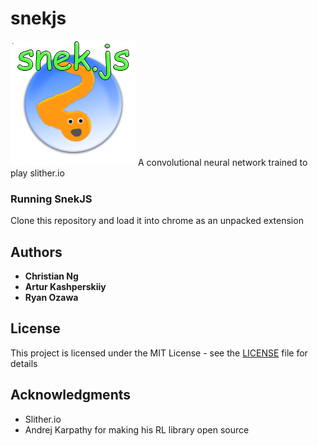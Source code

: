 # snekjs
![alt tag](https://raw.githubusercontent.com/laserbear/snekjs/master/icon.png)
A convolutional neural network trained to play slither.io

### Running SnekJS
Clone this repository and load it into chrome as an unpacked extension

## Authors

* **Christian Ng** 
* **Artur Kashperskiiy**
* **Ryan Ozawa**
## License

This project is licensed under the MIT License - see the [LICENSE](LICENSE) file for details

## Acknowledgments

* Slither.io
* Andrej Karpathy for making his RL library open source

